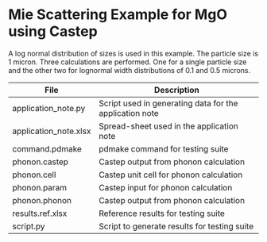 # Mie Scattering Example for MgO using Castep

A log normal distribution of sizes is used in this example.  The particle size is 1 micron.  Three calculations are performed.  One for a single particle size and the other two for lognormal width distributions of 0.1 and 0.5 microns.

| File                 | Description                                                 |
| -------------------- | ----------------------------------------------------------- |
| application_note.py  | Script used in generating data for the application note     |
| application_note.xlsx| Spread-sheet used in the application note     |
| command.pdmake       | pdmake command for testing suite |
| phonon.castep        | Castep output from phonon calculation |
| phonon.cell          | Castep unit cell for phonon calculation |
| phonon.param         | Castep input for phonon calculation |
| phonon.phonon        | Castep output from phonon calculation |
| results.ref.xlsx     | Reference results for testing suite |
| script.py            | Script to generate results for testing suite |

